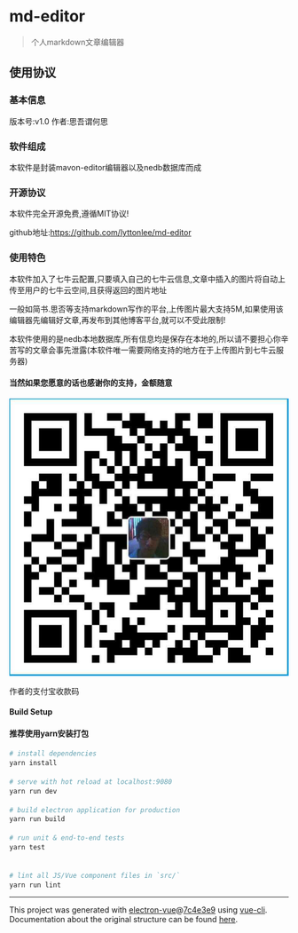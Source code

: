 # md-editor

> 个人markdown文章编辑器

## 使用协议


### 基本信息
版本号:v1.0
作者:思吾谓何思


### 软件组成
本软件是封装mavon-editor编辑器以及nedb数据库而成


### 开源协议</h3>
本软件完全开源免费,遵循MIT协议!

github地址:https://github.com/lyttonlee/md-editor


### 使用特色
本软件加入了七牛云配置,只要填入自己的七牛云信息,文章中插入的图片将自动上传至用户的七牛云空间,且获得返回的图片地址

一般如简书.思否等支持markdown写作的平台,上传图片最大支持5M,如果使用该编辑器先编辑好文章,再发布到其他博客平台,就可以不受此限制!

本软件使用的是nedb本地数据库,所有信息均是保存在本地的,所以请不要担心你辛苦写的文章会事先泄露(本软件唯一需要网络支持的地方在于上传图片到七牛云服务器)


#### 当然如果您愿意的话也感谢你的支持，金额随意

![image](https://github.com/lyttonlee/pic/raw/master/zfb.jpg?raw=true)

作者的支付宝收款码


#### Build Setup

#### 推荐使用yarn安装打包

``` bash
# install dependencies
yarn install

# serve with hot reload at localhost:9080
yarn run dev

# build electron application for production
yarn run build

# run unit & end-to-end tests
yarn test


# lint all JS/Vue component files in `src/`
yarn run lint

```

---

This project was generated with [electron-vue](https://github.com/SimulatedGREG/electron-vue)@[7c4e3e9](https://github.com/SimulatedGREG/electron-vue/tree/7c4e3e90a772bd4c27d2dd4790f61f09bae0fcef) using [vue-cli](https://github.com/vuejs/vue-cli). Documentation about the original structure can be found [here](https://simulatedgreg.gitbooks.io/electron-vue/content/index.html).
